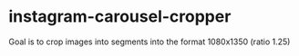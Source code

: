 # instagram-carousel-cropper
Goal is to crop images into segments into the format 1080x1350 (ratio 1.25)
